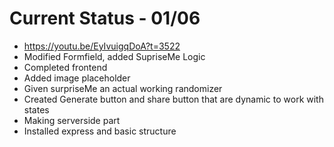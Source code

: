 # Current Status - 01/06
- https://youtu.be/EyIvuigqDoA?t=3522
- Modified Formfield, added SupriseMe Logic
- Completed frontend
- Added image placeholder
- Given surpriseMe an actual working randomizer
- Created Generate button and share button that are dynamic to work with states
- Making serverside part
- Installed express and basic structure
